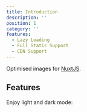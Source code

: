 ```yaml
---
title: Introduction
description: ''
position: 1
category: ''
features:
  - Lazy Loading
  - Full Static Support
  - CDN Support
---
```


<nuxt-image src="/preview.png" width="664" height="332" class="light-img" alt=""></nuxt-image>
<nuxt-image src="/preview-dark.png" width="664" height="332" class="dark-img" alt=""></nuxt-image>

Optimised images for [NuxtJS](https://nuxtjs.org).

## Features

<list :items="features"></list>

<p class="flex items-center">Enjoy light and dark mode:&nbsp;<app-color-switcher class="p-2"></app-color-switcher></p>


